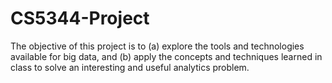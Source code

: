 # CS5344-Project
The objective of this project is to (a) explore the tools and technologies available for big data, and (b) apply the concepts and techniques learned in class to solve an interesting and useful analytics problem.
